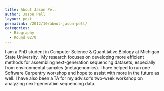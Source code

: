 ```yaml
---
title: About Jason Pell
author: Jason Pell
layout: post
permalink: /2012/10/about-jason-pell/
categories:
  - Biography
  - Round 02/0
---
```

I am a PhD student in Computer Science & Quantitative Biology at Michigan State University.  My research focuses on developing more efficient methods for assembling next-generation sequencing datasets, especially from environmental samples (metagenomics). I have helped to run one Software Carpentry workshop and hope to assist with more in the future as well. I have also been a TA for my advisor&#8217;s two-week workshop on analyzing next-generation sequencing data.